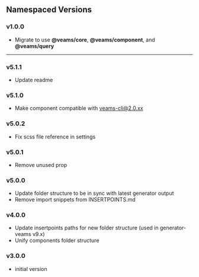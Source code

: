 ## Namespaced Versions

### v1.0.0

- Migrate to use **@veams/core**, **@veams/component**, and **@veams/query**

------------------

### v5.1.1
- Update readme

### v5.1.0
- Make component compatible with veams-cli@2.0.xx

### v5.0.2
- Fix scss file reference in settings 

### v5.0.1
- Remove unused prop

### v5.0.0
- Update folder structure to be in sync with latest generator output
- Remove import snippets from INSERTPOINTS.md

### v4.0.0
- Update insertpoints paths for new folder structure (used in generator-veams v9.x)
- Unify components folder structure

### v3.0.0
- initial version
